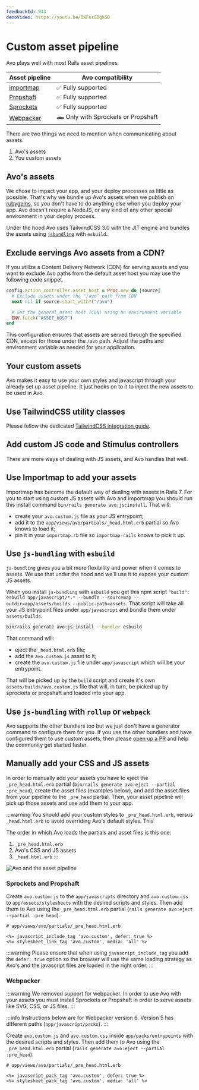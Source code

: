 ```yaml
---
feedbackId: 943
demoVideo: https://youtu.be/0NForGDgk50
---
```


# Custom asset pipeline

Avo plays well with most Rails asset pipelines.

| Asset pipeline | Avo compatibility |
|---------------|------------|
| [importmap](https://github.com/rails/importmap-rails) | ✅ Fully supported |
| [Propshaft](https://github.com/rails/propshaft)       | ✅ Fully supported |
| [Sprockets](https://github.com/rails/sprockets)       | ✅ Fully supported |
| [Webpacker](https://github.com/rails/webpacker)       | 🛻 Only with Sprockets or Propshaft |

There are two things we need to mention when communicating about assets.

1. Avo's assets
2. You custom assets

## Avo's assets

We chose to impact your app, and your deploy processes as little as possible. That's why we bundle up Avo's assets when we publish on [rubygems](https://rubygems.org/gems/avo), so you don't have to do anything else when you deploy your app. Avo doesn't require a NodeJS, or any kind of any other special environment in your deploy process.

Under the hood Avo uses TailwindCSS 3.0 with the JIT engine and bundles the assets using [`jsbundling`](https://github.com/rails/jsbundling-rails) with `esbuild`.

## Exclude servings Avo assets from a CDN?
If you utilize a Content Delivery Network (CDN) for serving assets and you want to exclude Avo paths from the default asset host you may use the following code snippet.

```ruby
config.action_controller.asset_host = Proc.new do |source|
  # Exclude assets under the "/avo" path from CDN
  next nil if source.start_with?("/avo")

  # Set the general asset host (CDN) using an environment variable
  ENV.fetch("ASSET_HOST")
end
```

This configuration ensures that assets are served through the specified CDN, except for those under the `/avo` path. Adjust the paths and environment variable as needed for your application.

## Your custom assets

Avo makes it easy to use your own styles and javascript through your already set up asset pipeline. It just hooks on to it to inject the new assets to be used in Avo.

## Use TailwindCSS utility classes

Please follow the dedicated [TailwindCSS integration guide](./tailwindcss-integration.html).

## Add custom JS code and Stimulus controllers

There are more ways of dealing with JS assets, and Avo handles that well.

## Use Importmap to add your assets

Importmap has become the default way of dealing with assets in Rails 7. For you to start using custom JS assets with Avo and importmap you should run this install command `bin/rails generate avo:js:install`. That will:

- create your `avo.custom.js` file as your JS entrypoint;
- add it to the `app/views/avo/partials/_head.html.erb` partial so Avo knows to load it;
- pin it in your `importmap.rb` file so `importmap-rails` knows to pick it up.

## Use `js-bundling` with `esbuild`

`js-bundling` gives you a bit more flexibility and power when it comes to assets. We use that under the hood and we'll use it to expose your custom JS assets.

When you install `js-bundling` with `esbuild` you get this npm script `"build": esbuild app/javascript/*.* --bundle --sourcemap --outdir=app/assets/builds --public-path=assets`. That script will take all your JS entrypoint files under `app/javascript` and bundle them under `assets/builds`.

```bash
bin/rails generate avo:js:install --bundler esbuild
```

That command will:

- eject the `_head.html.erb` file;
- add the `avo.custom.js` asset to it;
- create the `avo.custom.js` file under `app/javascript` which will be your entrypoint.

That will be picked up by the `build` script and create it's own `assets/builds/avo.custom.js` file that will, in turn, be picked up by sprockets or propshaft and loaded into your app.

## Use `js-bundling` with `rollup` or `webpack`

Avo supports the other bundlers too but we just don't have a generator command to configure them for you. If you use the other bundlers and have configured them to use custom assets, then please [open up a PR](https://github.com/avo-hq/avo) and help the community get started faster.

## Manually add your CSS and JS assets

In order to manually add your assets you have to eject the `_pre_head.html.erb` partial (`bin/rails generate avo:eject --partial :pre_head`), create the asset files (examples below), and add the asset files from your pipeline to the `_pre_head` partial. Then, your asset pipeline will pick up those assets and use add them to your app.

:::warning
You should add your custom styles to `_pre_head.html.erb`, versus `_head.html.erb` to avoid overriding Avo's default styles. This

The order in which Avo loads the partials and asset files is this one:

1. `_pre_head.html.erb`
2. Avo's CSS and JS assets
3. `_head.html.erb`
:::

![Avo and the asset pipeline](/assets/img/asset-pipeline.jpg)

### Sprockets and Propshaft

Create `avo.custom.js` to the `app/javascripts` directory and `avo.custom.css` to `app/assets/stylesheets` with the desired scripts and styles.
Then add them to Avo using the `_pre_head.html.erb` partial (`rails generate avo:eject --partial :pre_head`).

```erb
# app/views/avo/partials/_pre_head.html.erb

<%= javascript_include_tag 'avo.custom', defer: true %>
<%= stylesheet_link_tag 'avo.custom', media: 'all' %>
```

:::warning
Please ensure that when using `javascript_include_tag` you add the `defer: true` option so the browser will use the same loading strategy as Avo's and the javascript files are loaded in the right order.
:::

### Webpacker

:::warning
We removed support for webpacker. In order to use Avo with your assets you must install Sprockets or Propshaft in order to serve assets like SVG, CSS, or JS files.
:::

:::info
Instructions below are for Webpacker version 6. Version 5 has different paths (`app/javascript/packs`).
:::

Create `avo.custom.js` and `avo.custom.css` inside `app/packs/entrypoints` with the desired scripts and styles.
Then add them to Avo using the `_pre_head.html.erb` partial (`rails generate avo:eject --partial :pre_head`).

```erb
# app/views/avo/partials/_pre_head.html.erb

<%= javascript_pack_tag 'avo.custom', defer: true %>
<%= stylesheet_pack_tag 'avo.custom', media: 'all' %>
```
